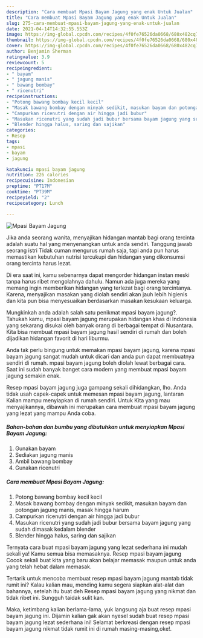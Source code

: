```yaml
---
description: "Cara membuat Mpasi Bayam Jagung yang enak Untuk Jualan"
title: "Cara membuat Mpasi Bayam Jagung yang enak Untuk Jualan"
slug: 275-cara-membuat-mpasi-bayam-jagung-yang-enak-untuk-jualan
date: 2021-04-14T14:32:55.553Z
image: https://img-global.cpcdn.com/recipes/4f0fe76526da0668/680x482cq70/mpasi-bayam-jagung-foto-resep-utama.jpg
thumbnail: https://img-global.cpcdn.com/recipes/4f0fe76526da0668/680x482cq70/mpasi-bayam-jagung-foto-resep-utama.jpg
cover: https://img-global.cpcdn.com/recipes/4f0fe76526da0668/680x482cq70/mpasi-bayam-jagung-foto-resep-utama.jpg
author: Benjamin Sherman
ratingvalue: 3.9
reviewcount: 5
recipeingredient:
- " bayam"
- " jagung manis"
- " bawang bombay"
- " ricenutri"
recipeinstructions:
- "Potong bawang bombay kecil kecil"
- "Masak bawang bombay dengan minyak sedikit, masukan bayam dan potongan jagung manis, masak hingga harum"
- "Campurkan ricenutri dengan air hingga jadi bubur"
- "Masukan ricenutri yang sudah jadi bubur bersama bayam jagung yang sudah dimasak kedalam blender"
- "Blender hingga halus, saring dan sajikan"
categories:
- Resep
tags:
- mpasi
- bayam
- jagung

katakunci: mpasi bayam jagung 
nutrition: 226 calories
recipecuisine: Indonesian
preptime: "PT17M"
cooktime: "PT39M"
recipeyield: "2"
recipecategory: Lunch

---
```



![Mpasi Bayam Jagung](https://img-global.cpcdn.com/recipes/4f0fe76526da0668/680x482cq70/mpasi-bayam-jagung-foto-resep-utama.jpg)

Jika anda seorang wanita, menyajikan hidangan mantab bagi orang tercinta adalah suatu hal yang menyenangkan untuk anda sendiri. Tanggung jawab seorang istri Tidak cuman mengurus rumah saja, tapi anda pun harus memastikan kebutuhan nutrisi tercukupi dan hidangan yang dikonsumsi orang tercinta harus lezat.

Di era  saat ini, kamu sebenarnya dapat mengorder hidangan instan meski tanpa harus ribet mengolahnya dahulu. Namun ada juga mereka yang memang ingin memberikan hidangan yang terlezat bagi orang tercintanya. Karena, menyajikan masakan yang diolah sendiri akan jauh lebih higienis dan kita pun bisa menyesuaikan berdasarkan masakan kesukaan keluarga. 



Mungkinkah anda adalah salah satu penikmat mpasi bayam jagung?. Tahukah kamu, mpasi bayam jagung merupakan hidangan khas di Indonesia yang sekarang disukai oleh banyak orang di berbagai tempat di Nusantara. Kita bisa membuat mpasi bayam jagung hasil sendiri di rumah dan boleh dijadikan hidangan favorit di hari liburmu.

Anda tak perlu bingung untuk memakan mpasi bayam jagung, karena mpasi bayam jagung sangat mudah untuk dicari dan anda pun dapat membuatnya sendiri di rumah. mpasi bayam jagung boleh diolah lewat berbagai cara. Saat ini sudah banyak banget cara modern yang membuat mpasi bayam jagung semakin enak.

Resep mpasi bayam jagung juga gampang sekali dihidangkan, lho. Anda tidak usah capek-capek untuk memesan mpasi bayam jagung, lantaran Kalian mampu menyiapkan di rumah sendiri. Untuk Kita yang mau menyajikannya, dibawah ini merupakan cara membuat mpasi bayam jagung yang lezat yang mampu Anda coba.

<!--inarticleads1-->

##### Bahan-bahan dan bumbu yang dibutuhkan untuk menyiapkan Mpasi Bayam Jagung:

1. Gunakan  bayam
1. Sediakan  jagung manis
1. Ambil  bawang bombay
1. Gunakan  ricenutri




<!--inarticleads2-->

##### Cara membuat Mpasi Bayam Jagung:

1. Potong bawang bombay kecil kecil
1. Masak bawang bombay dengan minyak sedikit, masukan bayam dan potongan jagung manis, masak hingga harum
1. Campurkan ricenutri dengan air hingga jadi bubur
1. Masukan ricenutri yang sudah jadi bubur bersama bayam jagung yang sudah dimasak kedalam blender
1. Blender hingga halus, saring dan sajikan




Ternyata cara buat mpasi bayam jagung yang lezat sederhana ini mudah sekali ya! Kamu semua bisa memasaknya. Resep mpasi bayam jagung Cocok sekali buat kita yang baru akan belajar memasak maupun untuk anda yang telah hebat dalam memasak.

Tertarik untuk mencoba membuat resep mpasi bayam jagung mantab tidak rumit ini? Kalau kalian mau, mending kamu segera siapkan alat-alat dan bahannya, setelah itu buat deh Resep mpasi bayam jagung yang nikmat dan tidak ribet ini. Sungguh taidak sulit kan. 

Maka, ketimbang kalian berlama-lama, yuk langsung aja buat resep mpasi bayam jagung ini. Dijamin kalian gak akan nyesel sudah buat resep mpasi bayam jagung lezat sederhana ini! Selamat berkreasi dengan resep mpasi bayam jagung nikmat tidak rumit ini di rumah masing-masing,oke!.

